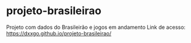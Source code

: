 # projeto-brasileirao
Projeto com dados do Brasileirão e jogos em andamento
Link de acesso: <a href='https://dxxgo.github.io/projeto-brasileirao/' target='_blank'>https://dxxgo.github.io/projeto-brasileirao/</a>
